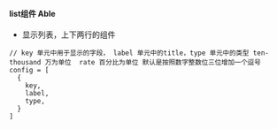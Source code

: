 #### list组件 Able
- 显示列表，上下两行的组件

```
// key 单元中用于显示的字段， label 单元中的title，type 单元中的类型 ten-thousand 万为单位  rate 百分比为单位 默认是按照数字整数位三位增加一个逗号
config = [
  {
    key,
    label,
    type,
  }
]
```